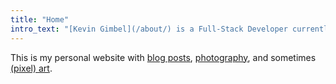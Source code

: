 ```yaml
---
title: "Home"
intro_text: "[Kevin Gimbel](/about/) is a Full-Stack Developer currently working as DevOps Engineer at Synoa GmbH. *This* is his website and writing in third person is **awkward**."
---
```


This is my personal website with [blog posts](/blog/), [photography](/photography), and sometimes [(pixel) art](/art).
